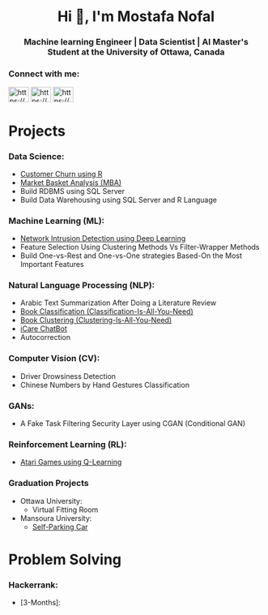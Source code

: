 <h1 align="center">Hi 👋, I'm Mostafa Nofal</h1>
<h3 align="center"> Machine learning Engineer | Data Scientist | AI Master's Student at the University of Ottawa, Canada</h3>

<h3 align="left">Connect with me:</h3>
<p align="left">
<a href="https://bit.ly/MostafaNofalLinkedin" target="blank"><img align="center" src="https://raw.githubusercontent.com/rahuldkjain/github-profile-readme-generator/master/src/images/icons/Social/linked-in-alt.svg" alt="https://bit.ly/MostafaNofalLinkedin" height="30" width="40" /></a>
<a href="https://bit.ly/MostafaNofalKaggle" target="blank"><img align="center" src="https://raw.githubusercontent.com/rahuldkjain/github-profile-readme-generator/master/src/images/icons/Social/kaggle.svg" alt="https://bit.ly/MostafaNofalKaggle" height="30" width="40" /></a>
<a href="https://bit.ly/MostafaNofalHackerrank" target="blank"><img align="center" src="https://raw.githubusercontent.com/rahuldkjain/github-profile-readme-generator/master/src/images/icons/Social/hackerrank.svg" alt="https://bit.ly/MostafaNofalHackerrank" height="30" width="40" /></a>
</p>

# Projects
### Data Science:
- [Customer Churn using R](https://github.com/girgismicheal/Customer-Churn-Classification-using-R)
- [Market Basket Analysis (MBA)](https://github.com/girgismicheal/Market-Basket-Analysis-using-R)
- Build RDBMS using SQL Server
- Build Data Warehousing using SQL Server and R Language

### Machine Learning (ML):
- [Network Intrusion Detection using Deep Learning](https://github.com/girgismicheal/Network-Intrusion-Detection-using-DeepLearning)
- Feature Selection Using Clustering Methods Vs Filter-Wrapper Methods
- Build One-vs-Rest and One-vs-One strategies Based-On the Most Important Features

### Natural Language Processing (NLP):
- Arabic Text Summarization After Doing a Literature Review
- [Book Classification (Classification-Is-All-You-Need)](https://github.com/girgismicheal/-Book-Classification--Classification-Is-All-You-Need-)
- [Book Clustering (Clustering-Is-All-You-Need)](https://github.com/girgismicheal/Book-Clustering-Clustering-Is-All-You-Need-)
- [iCare ChatBot](https://github.com/girgismicheal/iCare-ChatBot)
- Autocorrection

### Computer Vision (CV):
- Driver Drowsiness Detection
- Chinese Numbers by Hand Gestures Classification

### GANs:
- A Fake Task Filtering Security Layer using CGAN (Conditional GAN)

### Reinforcement Learning (RL):
- [Atari Games using Q-Learning](https://github.com/girgismicheal/Atari-Games-using-Q-Learning)

### Graduation Projects
- Ottawa University:
  - Virtual Fitting Room
- Mansoura University:
  - [Self-Parking Car](https://github.com/Mostafa-ashraf19/BrainWheel)

# Problem Solving
### Hackerrank:
- [3-Months]: 

  
